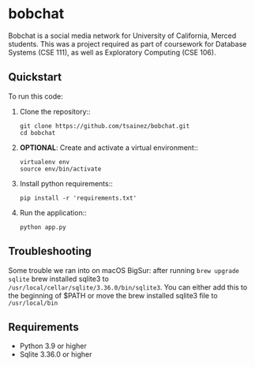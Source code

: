 # bobchat

Bobchat is a social media network for University of California, Merced students.
This was a project required as part of coursework for Database Systems (CSE 111), as well as Exploratory Computing (CSE 106).

## Quickstart

To run this code:

1. Clone the repository::

   ```
   git clone https://github.com/tsainez/bobchat.git
   cd bobchat
   ```

2. **OPTIONAL**: Create and activate a virtual environment::

   ```
   virtualenv env
   source env/bin/activate
   ```

3. Install python requirements::

   ```
   pip install -r 'requirements.txt'
   ```

4. Run the application::

   ```
   python app.py
   ```

## Troubleshooting

Some trouble we ran into on macOS BigSur: after running `brew upgrade sqlite` brew installed sqlite3 to `/usr/local/cellar/sqlite/3.36.0/bin/sqlite3`. You can either add this to the beginning of $PATH or move the brew installed sqlite3 file to `/usr/local/bin`

## Requirements

- Python 3.9 or higher
- Sqlite 3.36.0 or higher
